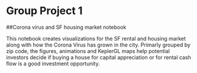 # Group Project 1
##Corona virus and SF housing market notebook

This notebook creates visualizations for the SF rental and housing market along with how the Corona Virus has grown in the city.  Primarly grouped by zip code, the figures, animations and KeplerGL maps help potential investors decide if buying a house for capital appreciation or for rental cash flow is a good investment opportunity.
